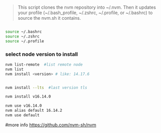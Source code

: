 >This script clones the nvm repository into ~/.nvm. Then it updates your profile (~/.bash_profile, ~/.zshrc, ~/.profile, or ~/.bashrc) to source the nvm.sh it contains.

```bash

source ~/.bashrc
source ~/.zshrc
source ~/.profile

```

### select node version to install

```bash
nvm list-remote  #list remote node
nvm list 
nvm install <version> # like: 14.17.6


nvm install --lts  #last version tls

nvm install v16.14.0

nvm use v16.14.0
nvm alias default 16.14.2
nvm use default
```


#more info https://github.com/nvm-sh/nvm